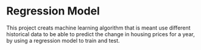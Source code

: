 # Regression Model
This project creats machine learning algorithm that is meant use different historical data to be able to predict the change in housing prices for a year, by using a regression model to train and test.

